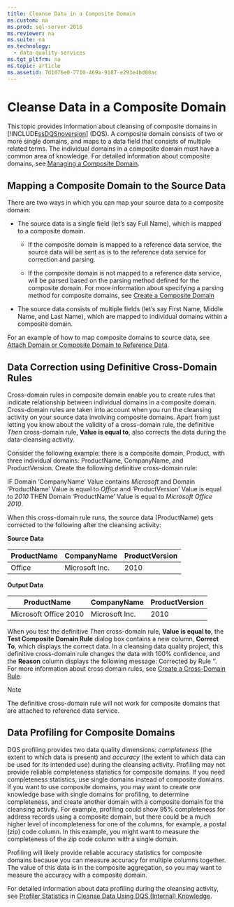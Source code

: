 ```yaml
---
title: Cleanse Data in a Composite Domain
ms.custom: na
ms.prod: sql-server-2016
ms.reviewer: na
ms.suite: na
ms.technology: 
  - data-quality-services
ms.tgt_pltfrm: na
ms.topic: article
ms.assetid: 7d1076e0-7710-469a-9107-e293e4bd80ac
---
```

# Cleanse Data in a Composite Domain
This topic provides information about cleansing of composite domains in [!INCLUDE[ssDQSnoversion](../../Topics/TopicNameContainA/includes/ssDQSnoversion_md.md)] (DQS). A composite domain consists of two or more single domains, and maps to a data field that consists of multiple related terms. The individual domains in a composite domain must have a common area of knowledge. For detailed information about composite domains, see [Managing a Composite Domain](../../Topics/TopicNameContainA/Managing-a-Composite-Domain.md).  
  
##  <a name="Mapping"></a> Mapping a Composite Domain to the Source Data  
 There are two ways in which you can map your source data to a composite domain:  
  
-   The source data is a single field (let’s say Full Name), which is mapped to a composite domain.  
  
    -   If the composite domain is mapped to a reference data service, the source data will be sent as is to the reference data service for correction and parsing.  
  
    -   If the composite domain is not mapped to a reference data service, will be parsed based on the parsing method defined for the composite domain. For more information about specifying a parsing method for composite domains, see [Create a Composite Domain](../../Topics/TopicNameContainA/Create-a-Composite-Domain.md)  
  
-   The source data consists of multiple fields (let’s say First Name, Middle Name, and Last Name), which are mapped to individual domains within a composite domain.  
  
 For an example of how to map composite domains to source data, see [Attach Domain or Composite Domain to Reference Data](../../Topics/TopicNameNotContainA/Attach-Domain-or-Composite-Domain-to-Reference-Data.md).  
  
##  <a name="CDCorrection"></a> Data Correction using Definitive Cross-Domain Rules  
 Cross-domain rules in composite domain enable you to create rules that indicate relationship between individual domains in a composite domain. Cross-domain rules are taken into account when you run the cleansing activity on your source data involving composite domains. Apart from just letting you know about the validity of a cross-domain rule, the definitive *Then* cross-domain rule, **Value is equal to**, also corrects the data during the data-cleansing activity.  
  
 Consider the following example: there is a composite domain, Product, with three individual domains: ProductName, CompanyName, and ProductVersion. Create the following definitive cross-domain rule:  
  
 IF Domain ‘CompanyName’ Value contains *Microsoft* and Domain ‘ProductName’ Value is equal to *Office* and ‘ProductVersion’ Value is equal to *2010* THEN Domain ‘ProductName’ Value is equal to *Microsoft Office 2010*.  
  
 When this cross-domain rule runs, the source data (ProductName) gets corrected to the following after the cleansing activity:  
  
 **Source Data**  
  
|ProductName|CompanyName|ProductVersion|  
|-----------------|-----------------|--------------------|  
|Office|Microsoft Inc.|2010|  
  
 **Output Data**  
  
|ProductName|CompanyName|ProductVersion|  
|-----------------|-----------------|--------------------|  
|Microsoft Office 2010|Microsoft Inc.|2010|  
  
 When you test the definitive *Then* cross-domain rule, **Value is equal to**, the **Test Composite Domain Rule** dialog box contains a new column, **Correct To**, which displays the correct data. In a cleansing data quality project, this definitive cross-domain rule changes the data with 100% confidence, and the **Reason** column displays the following message: Corrected by Rule ‘*<Cross-Domain Rule Name>*’. For more information about cross domain rules, see [Create a Cross-Domain Rule](../../Topics/TopicNameContainA/Create-a-Cross-Domain-Rule.md).  
  
> [!NOTE]  
>  The definitive cross-domain rule will not work for composite domains that are attached to reference data service.  
  
##  <a name="DataProfiling"></a> Data Profiling for Composite Domains  
 DQS profiling provides two data quality dimensions: *completeness* (the extent to which data is present) and *accuracy* (the extent to which data can be used for its intended use) during the cleansing activity. Profiling may not provide reliable completeness statistics for composite domains. If you need completeness statistics, use single domains instead of composite domains. If you want to use composite domains, you may want to create one knowledge base with single domains for profiling, to determine completeness, and create another domain with a composite domain for the cleansing activity. For example, profiling could show 95% completeness for address records using a composite domain, but there could be a much higher level of incompleteness for one of the columns, for example, a postal (zip) code column. In this example, you might want to measure the completeness of the zip code column with a single domain.  
  
 Profiling will likely provide reliable accuracy statistics for composite domains because you can measure accuracy for multiple columns together. The value of this data is in the composite aggregation, so you may want to measure the accuracy with a composite domain.  
  
 For detailed information about data profiling during the cleansing activity, see [Profiler Statistics](../../Topics/TopicNameNotContainA/Cleanse-Data-Using-DQS--Internal--Knowledge.md#Profiler) in [Cleanse Data Using DQS (Internal) Knowledge](../../Topics/TopicNameNotContainA/Cleanse-Data-Using-DQS--Internal--Knowledge.md).